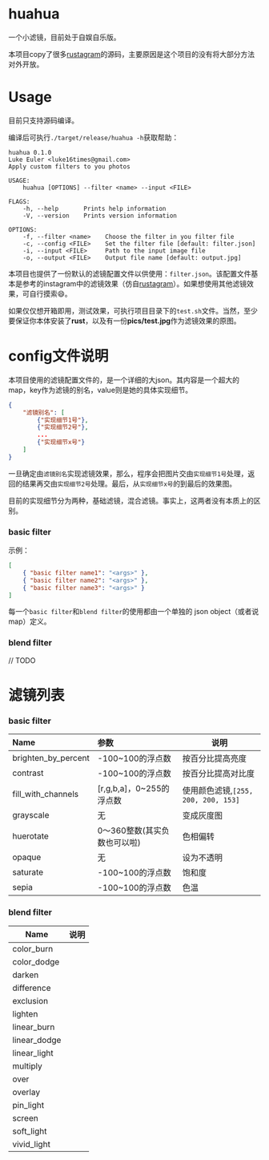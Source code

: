 # huahua

一个小滤镜，目前处于自娱自乐版。

本项目copy了很多[rustagram](https://github.com/ha-shine/rustagram)的源码，主要原因是这个项目的没有将大部分方法对外开放。



# Usage

目前只支持源码编译。

编译后可执行`./target/release/huahua -h`获取帮助：

```
huahua 0.1.0
Luke Euler <luke16times@gmail.com>
Apply custom filters to you photos

USAGE:
    huahua [OPTIONS] --filter <name> --input <FILE>

FLAGS:
    -h, --help       Prints help information
    -V, --version    Prints version information

OPTIONS:
    -f, --filter <name>    Choose the filter in you filter file
    -c, --config <FILE>    Set the filter file [default: filter.json]
    -i, --input <FILE>     Path to the input image file
    -o, --output <FILE>    Output file name [default: output.jpg]
```

本项目也提供了一份默认的滤镜配置文件以供使用：`filter.json`。该配置文件基本是参考的instagram中的滤镜效果（仿自[rustagram](https://github.com/ha-shine/rustagram)）。如果想使用其他滤镜效果，可自行摸索😄。



如果仅仅想开箱即用，测试效果，可执行项目目录下的`test.sh`文件。当然，至少要保证你本体安装了**rust**，以及有一份**pics/test.jpg**作为滤镜效果的原图。

# config文件说明

本项目使用的滤镜配置文件的，是一个详细的大json。其内容是一个超大的map，key作为滤镜的别名，value则是她的具体实现细节。

```json
{
    "滤镜别名": [
        {"实现细节1号"},
        {"实现细节2号"},
        ...
        {"实现细节x号"}
    ]
}
```

一旦确定由`滤镜别名`实现滤镜效果，那么，程序会把图片交由`实现细节1号`处理，返回的结果再交由`实现细节2号`处理。最后，从`实现细节x号`的到最后的效果图。

目前的实现细节分为两种，基础滤镜，混合滤镜。事实上，这两者没有本质上的区别。

### basic filter

示例：

```json
[
    { "basic filter name1": "<args>" },
    { "basic filter name2": "<args>" },
    { "basic filter name3": "<args>" }
]
```

每一个`basic filter`和`blend filter`的使用都由一个单独的 json object（或者说map）定义。

### blend filter

// TODO

# 滤镜列表

### basic filter

| Name                | 参数                         | 说明                                |
| :------------------ | :--------------------------- | ----------------------------------- |
| brighten_by_percent | -100~100的浮点数             | 按百分比提高亮度                    |
| contrast            | -100~100的浮点数             | 按百分比提高对比度                  |
| fill_with_channels  | [r,g,b,a]，0~255的浮点数     | 使用颜色滤镜,`[255, 200, 200, 153]` |
| grayscale           | 无                           | 变成灰度图                          |
| huerotate           | 0～360整数(其实负数也可以啦) | 色相偏转                            |
| opaque              | 无                           | 设为不透明                          |
| saturate            | -100~100的浮点数             | 饱和度                              |
| sepia               | -100~100的浮点数             | 色温                                |

### blend filter

| Name         | 说明 |
| ------------ | ---- |
| color_burn   |      |
| color_dodge  |      |
| darken       |      |
| difference   |      |
| exclusion    |      |
| lighten      |      |
| linear_burn  |      |
| linear_dodge |      |
| linear_light |      |
| multiply     |      |
| over         |      |
| overlay      |      |
| pin_light    |      |
| screen       |      |
| soft_light   |      |
| vivid_light  |      |
